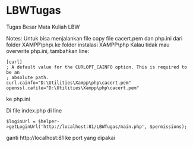 # LBWTugas
Tugas Besar Mata Kuliah LBW

Notes:
Untuk bisa menjalankan file copy file cacert.pem dan php.ini dari folder XAMPP\php\ ke folder instalasi XAMPP\php
Kalau tidak mau overwrite php.ini, tambahkan line:

    [curl]
    ; A default value for the CURLOPT_CAINFO option. This is required to be an
    ; absolute path.
    curl.cainfo="D:\Utilities\Xampp\php\cacert.pem"
    openssl.cafile="D:\Utilities\Xampp\php\cacert.pem"

ke php.ini

Di file index.php di line 

    $loginUrl = $helper->getLoginUrl('http://localhost:81/LBWTugas/main.php', $permissions);

ganti http://localhost:81 ke port yang dipakai

